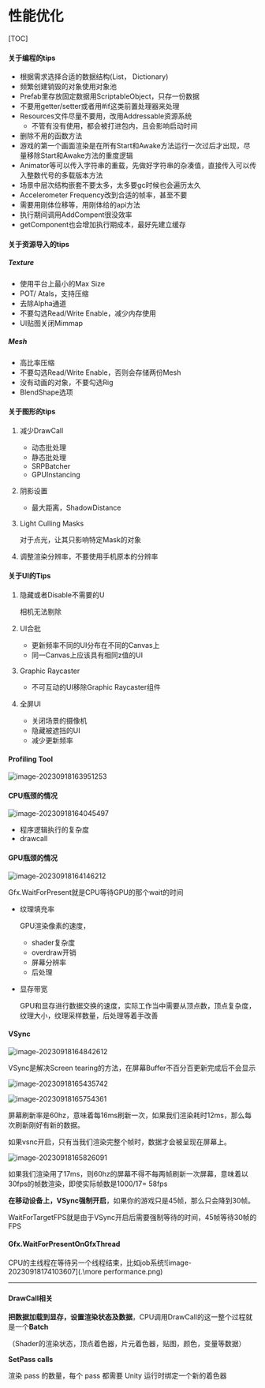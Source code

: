 # 性能优化

[TOC]



#### 关于编程的tips

- 根据需求选择合适的数据结构(List， Dictionary)
- 频繁创建销毁的对象使用对象池
- Prefab里存放固定数据用ScriptableObject，只存一份数据
- 不要用getter/setter或者用#if这类前置处理器来处理
- Resources文件尽量不要用，改用Addressable资源系统
  - 不管有没有使用，都会被打进包内，且会影响启动时间
- 删除不用的函数方法
- 游戏的第一个画面渲染是在所有Start和Awake方法运行一次过后才出现，尽量移除Start和Awake方法的重度逻辑
- Animator等可以传入字符串的重载，先做好字符串的杂凑值，直接传入可以传入整数代号的多载版本方法
- 场景中层次结构嵌套不要太多，太多要gc时候也会遍历太久
- Accelerometer Frequency改到合适的帧率，甚至不要
- 需要用刚体位移等，用刚体给的api方法
- 执行期间调用AddCompent很没效率
- getComponent也会增加执行期成本，最好先建立缓存

#### 关于资源导入的tips

##### Texture

- 使用平台上最小的Max Size
- POT/ Atals，支持压缩
- 去除Alpha通道
- 不要勾选Read/Write Enable，减少内存使用
- UI贴图关闭Mimmap

##### Mesh

- 高比率压缩
- 不要勾选Read/Write Enable，否则会存储两份Mesh
- 没有动画的对象，不要勾选Rig
- BlendShape选项

#### 关于图形的tips

1. 减少DrawCall

   - 动态批处理
   - 静态批处理
   - SRPBatcher
   - GPUInstancing

2. 阴影设置

   - 最大距离，ShadowDistance

3. Light Culling Masks

   对于点光，让其只影响特定Mask的对象

4. 调整渲染分辨率，不要使用手机原本的分辨率

#### 关于UI的Tips

1. 隐藏或者Disable不需要的U

   相机无法剔除

2. UI合批

   - 更新频率不同的UI分布在不同的Canvas上
   - 同一Canvas上应该具有相同z值的UI

3. Graphic Raycaster

   - 不可互动的UI移除Graphic Raycaster组件

4. 全屏UI

   - 关闭场景的摄像机
   - 隐藏被遮挡的UI
   - 减少更新频率

#### Profiling Tool

![image-20230918163951253](.\multipleframe.png)

#### CPU瓶颈的情况

![image-20230918164045497](.\cpubound.png)

- 程序逻辑执行的复杂度
- drawcall

#### GPU瓶颈的情况

![image-20230918164146212](.\gpubound.png)

Gfx.WaitForPresent就是CPU等待GPU的那个wait的时间

- 纹理填充率

  GPU渲染像素的速度，

  - shader复杂度
  - overdraw开销
  - 屏幕分辨率
  - 后处理

- 显存带宽

  GPU和显存进行数据交换的速度，实际工作当中需要从顶点数，顶点复杂度，纹理大小，纹理采样数量，后处理等着手改善

#### VSync

![image-20230918164842612](.\screenteaing.png)

VSync是解决Screen tearing的方法，在屏幕Buffer不百分百更新完成后不会显示

![image-20230918165435742](.\vsync.png)

![image-20230918165754361](.\vsync1.png)

屏幕刷新率是60hz，意味着每16ms刷新一次，如果我们渲染耗时12ms，那么每次刷新刚好有新的数据。

如果vsnc开启，只有当我们渲染完整个帧时，数据才会被呈现在屏幕上。

![image-20230918165826091](.\vsync2.png)

如果我们渲染用了17ms，则60hz的屏幕不得不每两帧刷新一次屏幕，意味着以30fps的帧数渲染，即使实际帧数是1000/17= 58fps

**在移动设备上，VSync强制开启**，如果你的游戏只是45帧，那么只会降到30帧。

 WaitForTargetFPS就是由于VSync开启后需要强制等待的时间，45帧等待30帧的FPS

#### Gfx.WaitForPresentOnGfxThread

CPU的主线程在等待另一个线程结束，比如job系统![image-20230918174103607](.\more performance.png)



------

#### DrawCall相关

**把数据加载到显存，设置渲染状态及数据**，CPU调用DrawCall的这一整个过程就是一个**Batch**

（Shader的渲染状态，顶点着色器，片元着色器，贴图，颜色，变量等数据）

**SetPass calls**

渲染 pass 的数量，每个 pass 都需要 Unity 运行时绑定一个新的着色器
